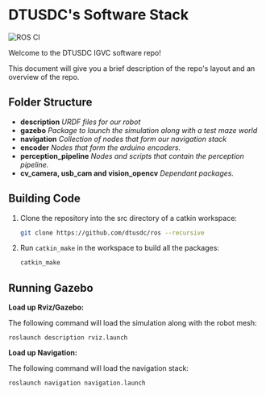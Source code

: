 # DTUSDC's Software Stack
![ROS CI](https://github.com/DTUSDC/ros/workflows/ROS%20CI/badge.svg?branch=master)

Welcome to the DTUSDC IGVC software repo!

This document will give you a brief description of the repo's layout and an overview of the repo.

## Folder Structure

 * **description**
    *URDF files for our robot*
 * **gazebo**
    *Package to launch the simulation along with a test maze world*
 * **navigation**
    *Collection of nodes that form our navigation stack*
 * **encoder**
    *Nodes that form the arduino encoders.*
 * **perception_pipeline**
    *Nodes and scripts that contain the perception pipeline.*
 * **cv_camera, usb_cam and vision_opencv**
    *Dependant packages.*
    
## Building Code
 
1. Clone the repository into the src directory of a catkin workspace:
    ```bash
    git clone https://github.com/dtusdc/ros --recursive
    ```

2. Run `catkin_make` in the workspace to build all the packages:
    ```bash
    catkin_make
    ```

## Running Gazebo

**Load up Rviz/Gazebo:**

The following command will load the simulation along with the robot mesh:
```
roslaunch description rviz.launch
```

**Load up Navigation:**

The following command will load the navigation stack:
```
roslaunch navigation navigation.launch
```
